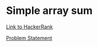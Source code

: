 # Simple array sum

[Link to HackerRank](https://www.hackerrank.com/challenges/simple-array-sum/problem)

[Problem Statement](Algorithms/Warmup/SimpleArraySum/ProblemStatement/simple-array-sum-ENGLISH.pdf)